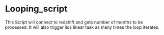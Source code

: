 # Looping_script
 This Script will connect to redshift and gets number of months to be processed. It will also trigger iics linear task as many times the loop iterates.
